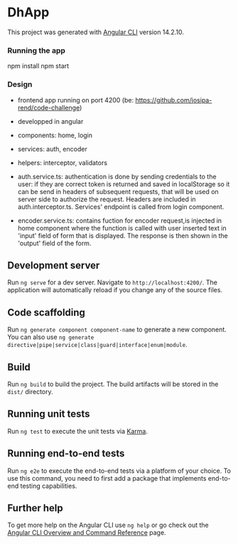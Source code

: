 # DhApp

This project was generated with [Angular CLI](https://github.com/angular/angular-cli) version 14.2.10.

### Running the app

npm install 
npm start

### Design

- frontend app running on port 4200 (be: https://github.com/josipa-rend/code-challenge)
- developped in angular
- components: home, login
- services: auth, encoder
- helpers: interceptor, validators

- auth.service.ts: authentication is done by sending credentials to the user: if they are correct token is returned and saved in localStorage so it can be send in headers of subsequent requests, that will be used on server side to authorize the request. Headers are included in auth.interceptor.ts. Services' endpoint is called from login component.

- encoder.service.ts: contains fuction for encoder request,is injected in home component where the function is called with user inserted text in 'input' field of form that is displayed. The response is then shown in the 'output' field of the form.






## Development server

Run `ng serve` for a dev server. Navigate to `http://localhost:4200/`. The application will automatically reload if you change any of the source files.

## Code scaffolding

Run `ng generate component component-name` to generate a new component. You can also use `ng generate directive|pipe|service|class|guard|interface|enum|module`.

## Build

Run `ng build` to build the project. The build artifacts will be stored in the `dist/` directory.

## Running unit tests

Run `ng test` to execute the unit tests via [Karma](https://karma-runner.github.io).

## Running end-to-end tests

Run `ng e2e` to execute the end-to-end tests via a platform of your choice. To use this command, you need to first add a package that implements end-to-end testing capabilities.

## Further help

To get more help on the Angular CLI use `ng help` or go check out the [Angular CLI Overview and Command Reference](https://angular.io/cli) page.


<!-- cd /Applications
open -a "Google Chrome" --args --disable-web-security --disable-gpu --user-data-dir=~/chromeTemp --disable-site-isolation-trials -->

